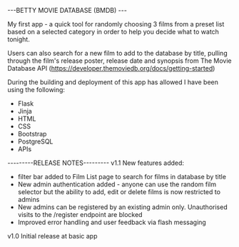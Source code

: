 ---BETTY MOVIE DATABASE (BMDB) ---

My first app - a quick tool for randomly choosing 3 films from a preset list based on a selected category in order to help you decide what to watch tonight. 

Users can also search for a new film to add to the database by title, pulling through the film's release poster, release date and synopsis from The Movie Database API (https://developer.themoviedb.org/docs/getting-started)

During the building and deployment of this app has allowed I have been using the following:

- Flask
- Jinja
- HTML
- CSS
- Bootstrap
- PostgreSQL
- APIs

---------RELEASE NOTES---------
v1.1 
New features added:
 - filter bar added to Film List page to search for films in database by title
 - New admin authentication added - anyone can use the random film selector but the ability to add, edit or delete films is now restricted to admins
 - New admins can be registered by an existing admin only. Unauthorised visits to the /register endpoint are blocked
 - Improved error handling and user feedback via flash messaging

v1.0
Initial release at basic app

